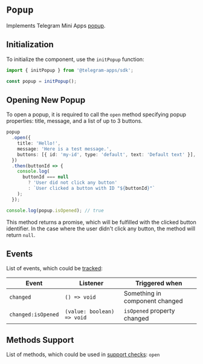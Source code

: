 # `Popup`

Implements Telegram Mini Apps [popup](../../../../platform/popup.md).

## Initialization

To initialize the component, use the `initPopup` function:

```typescript
import { initPopup } from '@telegram-apps/sdk';

const popup = initPopup();  
```

## Opening New Popup

To open a popup, it is required to call the `open` method specifying popup properties: title,
message, and a list of up to 3 buttons.

```typescript
popup
  .open({
    title: 'Hello!',
    message: 'Here is a test message.',
    buttons: [{ id: 'my-id', type: 'default', text: 'Default text' }],
  })
  .then(buttonId => {
    console.log(
      buttonId === null 
        ? 'User did not click any button'
        : `User clicked a button with ID "${buttonId}"`
    );
  });

console.log(popup.isOpened); // true
```

This method returns a promise, which will be fulfilled with the clicked button identifier. In the
case where the user didn't click any button, the method will return `null`.

## Events

List of events, which could be [tracked](#events):

| Event              | Listener                   | Triggered when                 |
|--------------------|----------------------------|--------------------------------|
| `changed`          | `() => void`               | Something in component changed |
| `changed:isOpened` | `(value: boolean) => void` | `isOpened` property changed    |

## Methods Support

List of methods, which could be used in [support checks](#methods-support): `open`
